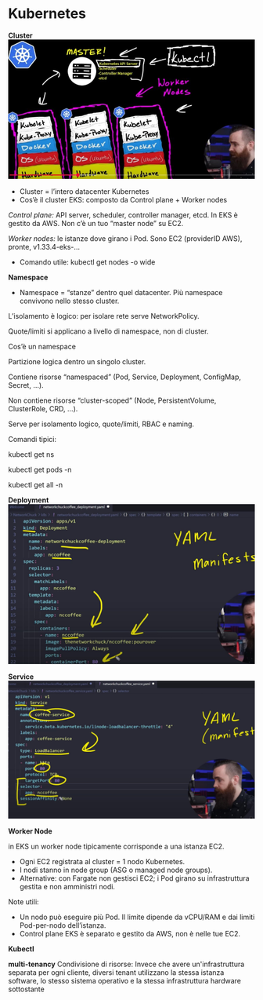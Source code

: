 # Kubernetes

**Cluster**
![alt text](attachments/cluster.jpeg)
- Cluster = l’intero datacenter Kubernetes
- Cos’è il cluster EKS:  composto da Control plane + Worker nodes

*Control plane:* API server, scheduler, controller manager, etcd. In EKS è gestito da AWS. Non c’è un tuo “master node” su EC2.

*Worker nodes:* le istanze dove girano i Pod. Sono EC2 (providerID AWS), pronte, v1.33.4-eks-…

- Comando utile: kubectl get nodes -o wide

**Namespace**
- Namespace = “stanze” dentro quel datacenter. Più namespace convivono nello stesso cluster.

L’isolamento è logico: per isolare rete serve NetworkPolicy.

Quote/limiti si applicano a livello di namespace, non di cluster.

Cos’è un namespace

Partizione logica dentro un singolo cluster.

Contiene risorse “namespaced” (Pod, Service, Deployment, ConfigMap, Secret, …).

Non contiene risorse “cluster-scoped” (Node, PersistentVolume, ClusterRole, CRD, …).

Serve per isolamento logico, quote/limiti, RBAC e naming.

Comandi tipici:

kubectl get ns

kubectl get pods -n <ns>

kubectl get all -n <ns>

**Deployment**
![alt text](attachments/deployaml.jpeg)

**Service**
![alt text](attachments/serviceyaml.jpeg)


**Worker Node**

in EKS un worker node tipicamente corrisponde a una istanza EC2.
- Ogni EC2 registrata al cluster = 1 nodo Kubernetes.
- I nodi stanno in node group (ASG o managed node groups).
- Alternative: con Fargate non gestisci EC2; i Pod girano su infrastruttura gestita e non amministri nodi.

Note utili:
- Un nodo può eseguire più Pod. Il limite dipende da vCPU/RAM e dai limiti Pod-per-nodo dell’istanza.
- Control plane EKS è separato e gestito da AWS, non è nelle tue EC2.

 



 



**Kubectl**




**multi-tenancy**
Condivisione di risorse: Invece che avere un'infrastruttura separata per ogni cliente, diversi tenant utilizzano la stessa istanza software, lo stesso sistema operativo e la stessa infrastruttura hardware sottostante